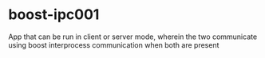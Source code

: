 # boost-ipc001
App that can be run in client or server mode, wherein the two communicate using boost interprocess communication when both are present
